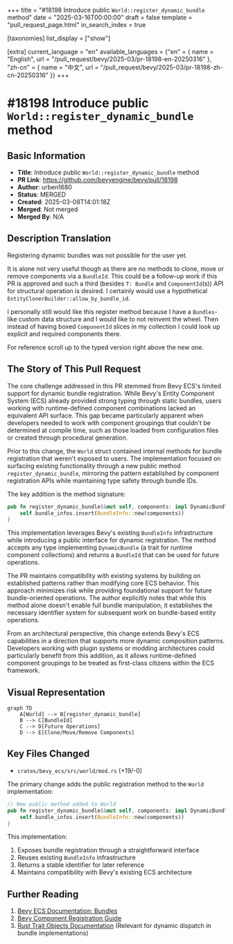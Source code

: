+++
title = "#18198 Introduce public `World::register_dynamic_bundle` method"
date = "2025-03-16T00:00:00"
draft = false
template = "pull_request_page.html"
in_search_index = true

[taxonomies]
list_display = ["show"]

[extra]
current_language = "en"
available_languages = {"en" = { name = "English", url = "/pull_request/bevy/2025-03/pr-18198-en-20250316" }, "zh-cn" = { name = "中文", url = "/pull_request/bevy/2025-03/pr-18198-zh-cn-20250316" }}
+++

# #18198 Introduce public `World::register_dynamic_bundle` method

## Basic Information
- **Title**: Introduce public `World::register_dynamic_bundle` method
- **PR Link**: https://github.com/bevyengine/bevy/pull/18198
- **Author**: urben1680
- **Status**: MERGED
- **Created**: 2025-03-08T14:01:18Z
- **Merged**: Not merged
- **Merged By**: N/A

## Description Translation
Registering dynamic bundles was not possible for the user yet.

It is alone not very useful though as there are no methods to clone, move or remove components via a `BundleId`. This could be a follow-up work if this PR is approved and such a third (besides `T: Bundle` and `ComponentId`(s)) API for structural operation is desired. I certainly would use a hypothetical `EntityClonerBuilder::allow_by_bundle_id`.

I personally still would like this register method because I have a `Bundles`-like custom data structure and I would like to not reinvent the wheel. Then instead of having boxed `ComponentId` slices in my collection I could look up explicit and required components there.

For reference scroll up to the typed version right above the new one.

## The Story of This Pull Request

The core challenge addressed in this PR stemmed from Bevy ECS's limited support for dynamic bundle registration. While Bevy's Entity Component System (ECS) already provided strong typing through static bundles, users working with runtime-defined component combinations lacked an equivalent API surface. This gap became particularly apparent when developers needed to work with component groupings that couldn't be determined at compile time, such as those loaded from configuration files or created through procedural generation.

Prior to this change, the `World` struct contained internal methods for bundle registration that weren't exposed to users. The implementation focused on surfacing existing functionality through a new public method `register_dynamic_bundle`, mirroring the pattern established by component registration APIs while maintaining type safety through bundle IDs.

The key addition is the method signature:

```rust
pub fn register_dynamic_bundle(&mut self, components: impl DynamicBundle) -> BundleId {
    self.bundle_infos.insert(BundleInfo::new(components))
}
```

This implementation leverages Bevy's existing `BundleInfo` infrastructure while introducing a public interface for dynamic registration. The method accepts any type implementing `DynamicBundle` (a trait for runtime component collections) and returns a `BundleId` that can be used for future operations.

The PR maintains compatibility with existing systems by building on established patterns rather than modifying core ECS behavior. This approach minimizes risk while providing foundational support for future bundle-oriented operations. The author explicitly notes that while this method alone doesn't enable full bundle manipulation, it establishes the necessary identifier system for subsequent work on bundle-based entity operations.

From an architectural perspective, this change extends Bevy's ECS capabilities in a direction that supports more dynamic composition patterns. Developers working with plugin systems or modding architectures could particularly benefit from this addition, as it allows runtime-defined component groupings to be treated as first-class citizens within the ECS framework.

## Visual Representation

```mermaid
graph TD
    A[World] --> B[register_dynamic_bundle]
    B --> C[BundleId]
    C --> D[Future Operations]
    D --> E[Clone/Move/Remove Components]
```

## Key Files Changed

- `crates/bevy_ecs/src/world/mod.rs` (+19/-0)

The primary change adds the public registration method to the `World` implementation:

```rust
// New public method added to World
pub fn register_dynamic_bundle(&mut self, components: impl DynamicBundle) -> BundleId {
    self.bundle_infos.insert(BundleInfo::new(components))
}
```

This implementation:
1. Exposes bundle registration through a straightforward interface
2. Reuses existing `BundleInfo` infrastructure
3. Returns a stable identifier for later reference
4. Maintains compatibility with Bevy's existing ECS architecture

## Further Reading

1. [Bevy ECS Documentation: Bundles](https://bevyengine.org/learn/book/ecs/bundles/)
2. [Bevy Component Registration Guide](https://bevyengine.org/examples/ECS/component-registration/)
3. [Rust Trait Objects Documentation](https://doc.rust-lang.org/book/ch17-02-trait-objects.html) (Relevant for dynamic dispatch in bundle implementations)